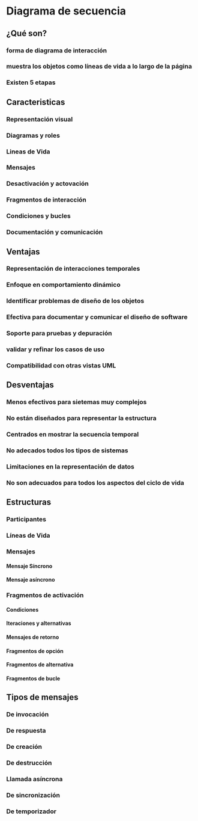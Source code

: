# Diagrama de secuencia

## ¿Qué son?
### forma de diagrama de interacción
### muestra los objetos como líneas de vida a lo largo de la página
### Existen 5 etapas

## Caracteristicas
### Representación visual
### Diagramas y roles
### Lineas de Vida
### Mensajes
### Desactivación y actovación
### Fragmentos de interacción
### Condiciones y bucles
### Documentación y comunicación

## Ventajas

### Representación de interacciones temporales
### Enfoque en comportamiento dinámico
### Identificar problemas de diseño de los objetos
### Efectiva para documentar y comunicar el diseño de software
### Soporte para pruebas y depuración
### validar y refinar los casos de uso
### Compatibilidad con otras vistas UML

## Desventajas
### Menos efectivos para sietemas muy complejos
### No están diseñados para representar la estructura
### Centrados en mostrar la secuencia temporal
### No adecados todos los tipos de sistemas
### Limitaciones en la representación de datos
### No son adecuados para todos los aspectos del ciclo de vida

## Estructuras
### Participantes
### Líneas de Vida
### Mensajes
#### Mensaje Síncrono
#### Mensaje asíncrono
### Fragmentos de activación
#### Condiciones
#### Iteraciones y alternativas
#### Mensajes de retorno
#### Fragmentos de opción
#### Fragmentos de alternativa
#### Fragmentos de bucle

## Tipos de mensajes
### De invocación
### De respuesta
### De creación
### De destrucción
### Llamada asíncrona
### De sincronización
### De temporizador

